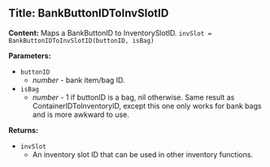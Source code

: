 ## Title: BankButtonIDToInvSlotID

**Content:**
Maps a BankButtonID to InventorySlotID.
`invSlot = BankButtonIDToInvSlotID(buttonID, isBag)`

**Parameters:**
- `buttonID`
  - *number* - bank item/bag ID.
- `isBag`
  - *number* - 1 if buttonID is a bag, nil otherwise. Same result as ContainerIDToInventoryID, except this one only works for bank bags and is more awkward to use.

**Returns:**
- `invSlot`
  - An inventory slot ID that can be used in other inventory functions.